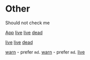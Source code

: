 # Other

Should not check me

[App]()
[live](./guide)
[live](./guide/README.md)
[dead](./dead.md)

[live](./guide/README.md#Guide)
[live](./guide/README.md#guide)
[dead](./guide/README.md#foo)

[warn](/guide/foo.html) - prefer `md`.
[warn](./guide/foo.html) - prefer `md`.
[live](./guide/foo.md)
